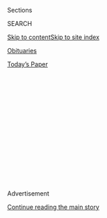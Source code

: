 <div id="app">

<div>

<div>

<div>

<div class="NYTAppHideMasthead css-1q2w90k e1suatyy0">

<div class="section css-ui9rw0 e1suatyy2">

<div class="css-eph4ug er09x8g0">

<div class="css-6n7j50">

</div>

<span class="css-1dv1kvn">Sections</span>

<div class="css-10488qs">

<span class="css-1dv1kvn">SEARCH</span>

</div>

[Skip to content](#site-content)[Skip to site
index](#site-index)

</div>

<div id="masthead-section-label" class="css-1wr3we4 eaxe0e00">

[Obituaries](https://www.nytimes.com/section/obituaries)

</div>

<div class="css-10698na e1huz5gh0">

</div>

</div>

<div id="masthead-bar-one" class="section hasLinks css-15hmgas e1csuq9d3">

<div class="css-uqyvli e1csuq9d0">

</div>

<div class="css-1uqjmks e1csuq9d1">

</div>

<div class="css-9e9ivx">

[](https://myaccount.nytimes.com/auth/login?response_type=cookie&client_id=vi)

</div>

<div class="css-1bvtpon e1csuq9d2">

[Today’s
Paper](https://www.nytimes.com/section/todayspaper)

</div>

</div>

</div>

</div>

<div data-aria-hidden="false">

<div id="site-content" data-role="main">

<div>

<div class="css-1aor85t" style="opacity:0.000000001;z-index:-1;visibility:hidden">

<div class="css-1hqnpie">

<div class="css-epjblv">

<span class="css-17xtcya">[Obituaries](/section/obituaries)</span><span class="css-x15j1o">|</span><span class="css-fwqvlz">Wilford
Brimley, ‘Cocoon’ Star and Quaker Oats Pitchman, Is Dead at
85</span>

</div>

<div class="css-k008qs">

<div class="css-1iwv8en">

<span class="css-18z7m18"></span>

<div>

</div>

</div>

<span class="css-1n6z4y">https://nyti.ms/3jWEk6d</span>

<div class="css-1705lsu">

<div class="css-4xjgmj">

<div class="css-4skfbu" data-role="toolbar" data-aria-label="Social Media Share buttons, Save button, and Comments Panel with current comment count" data-testid="share-tools">

  - 
  - 
  - 
  - 
    
    <div class="css-6n7j50">
    
    </div>

  - 
  - 

</div>

</div>

</div>

</div>

</div>

</div>

<div id="NYT_TOP_BANNER_REGION" class="css-13pd83m">

</div>

<div id="top-wrapper" class="css-1sy8kpn">

<div id="top-slug" class="css-l9onyx">

Advertisement

</div>

[Continue reading the main
story](#after-top)

<div class="ad top-wrapper" style="text-align:center;height:100%;display:block;min-height:250px">

<div id="top" class="place-ad" data-position="top" data-size-key="top">

</div>

</div>

<div id="after-top">

</div>

</div>

<div>

<div id="sponsor-wrapper" class="css-1hyfx7x">

<div id="sponsor-slug" class="css-19vbshk">

Supported by

</div>

[Continue reading the main
story](#after-sponsor)

<div id="sponsor" class="ad sponsor-wrapper" style="text-align:center;height:100%;display:block">

</div>

<div id="after-sponsor">

</div>

</div>

<div class="css-186x18t">

</div>

<div class="css-1vkm6nb ehdk2mb0">

# Wilford Brimley, ‘Cocoon’ Star and Quaker Oats Pitchman, Is Dead at 85

</div>

Recognizable by his walrus mustache, the actor specialized in playing
cantankerous characters in “Absence of Malice,” “The Natural” and other
films.

<div class="css-79elbk" data-testid="photoviewer-wrapper">

<div class="css-z3e15g" data-testid="photoviewer-wrapper-hidden">

</div>

<div class="css-1a48zt4 ehw59r15" data-testid="photoviewer-children">

![<span class="css-16f3y1r e13ogyst0" data-aria-hidden="true">Wilford
Brimley in a scene from “Absence of Malice.” “I’m never the leading
man,” he said in 1993. “I never get the girl. And I never get to take
my shirt
off.”</span><span class="css-cnj6d5 e1z0qqy90" itemprop="copyrightHolder"><span class="css-1ly73wi e1tej78p0">Credit...</span><span><span>Columbia
Pictures</span></span></span>](https://static01.nyt.com/images/2020/08/03/world/00brimley/00brimley-articleLarge-v2.jpg?quality=75&auto=webp&disable=upscale)

</div>

</div>

<div class="css-18e8msd">

<div class="css-vp77d3 epjyd6m0">

<div class="css-1baulvz">

By [<span class="css-1baulvz last-byline" itemprop="name">William
Grimes</span>](https://www.nytimes.com/by/william-grimes)

</div>

</div>

  - 
    
    <div class="css-ld3wwf e16638kd2">
    
    Published Aug. 1, 2020Updated Aug. 3,
    2020
    
    </div>

  - 
    
    <div class="css-4xjgmj">
    
    <div class="css-pvvomx" data-role="toolbar" data-aria-label="Social Media Share buttons, Save button, and Comments Panel with current comment count" data-testid="share-tools">
    
      - 
      - 
      - 
      - 
        
        <div class="css-6n7j50">
        
        </div>
    
      - 
      - 
    
    </div>
    
    </div>

</div>

</div>

<div class="section meteredContent css-1r7ky0e" name="articleBody" itemprop="articleBody">

<div class="css-1fanzo5 StoryBodyCompanionColumn">

<div class="css-53u6y8">

Wilford Brimley, a portly actor with a walrus mustache who found his
niche playing cantankerous coots in “Absence of Malice,” “The Natural,”
“Cocoon” and other films, died on Saturday in a hospital in St.
George, Utah. He was 85.

He had been sick for two months with a kidney ailment, his agent, Lynda
Bensky, said.

Mr. Brimley had played the Walton Mountain resident Horace Brimley in a
recurring role on the television series “The Waltons” when Michael
Douglas, the producer of “The China Syndrome,” gave him his breakthrough
role: Ted Spindler, an assistant engineer at a nuclear plant.

In the film’s climactic scene, in which he is being interviewed by a
crusading television reporter played by Jane Fonda, Mr. Brimley
delivered an impassioned defense of his boss (Jack Lemmon), who had
precipitated a crisis to draw public attention to defects at the plant.

In an article for The New York Times singling out Mr. Brimley as a
talent to watch, Janet Maslin called him “the mustachioed man who very
nearly steals the ending of ‘China Syndrome’ from Jane Fonda.”

</div>

</div>

<div class="css-1fanzo5 StoryBodyCompanionColumn">

<div class="css-53u6y8">

Mr. Brimley followed up with a small but memorable performance as a
pugnacious assistant U.S. attorney in [“Absence of
Malice”](https://www.youtube.com/watch?v=btqBJJF2yvE "Brimley in \"Absence of Malice\"")
and with supporting roles in “The Natural,” as the put-upon manager of a
losing baseball team, and “The Firm,” in which he played the sinister
head of security at an unsavory law firm.

In Ron Howard’s 1985 fantasy film “Cocoon,” Mr. Brimley delivered one of
his most engaging performances, as a Florida retiree who, with Don
Ameche and Hume Cronyn, regains his youth after swimming in a magic
pool.

“Wilford’s a testy guy, not an easy guy to work with all the time, but
he has great instincts,” Mr. Howard told The Times in 1985. “Many of his
scenes were totally improvised.”

</div>

</div>

<div class="css-cfo9c3">

</div>

<div class="css-1fanzo5 StoryBodyCompanionColumn">

<div class="css-53u6y8">

In the 1980s and 1990s Mr. Brimley was a television fixture as a
spokesman for [Quaker
Oats](https://www.youtube.com/watch?v=GOLXnkbfEuo "Brimley Quaker Oats commercial"),
gruffly telling viewers to eat the cereal because “it’s the right thing
to do,” and [Liberty
Medical](https://www.youtube.com/watch?v=1K93EPoO7is "Brimley commercial for Liberty Medical"),
a company selling diabetes-testing supplies. Mr. Brimley learned that he
had the disease in the late 1970s.

</div>

</div>

<div class="css-1fanzo5 StoryBodyCompanionColumn">

<div class="css-53u6y8">

When interviewed, Mr. Brimley played down his talent; he described
himself as “just a guy, just a feller” to The [Powell
Tribune](http://www.powelltribune.com/news/item/12188-%E2%80%98just-a-feller%E2%80%99-actor-wilford-brimley-reflects-on-long-career-stars-he%E2%80%99s-known-and-the-music-he-loves-to-sing "Powell Tribune profile of Brimley")
of Wyoming in 2014. “I can’t talk about acting,” he said. “I don’t know
anything about it. I was just lucky enough to get hired.”

Anthony Wilford Brimley was born on Sept. 27, 1934, in Salt Lake City.
His father, a real estate broker, sold the family farm in 1939 and moved
his family to Santa Monica, Calif.

Tony, as he was known, dropped out of school at 14 and worked as a
cowboy in Idaho, Nevada and Arizona before enlisting in the Marine
Corps, which sent him to the Aleutian Islands. After leaving the
service, he worked as a ranch hand, wrangler and blacksmith. Briefly, he
was a bodyguard for Howard Hughes.

He began shoeing horses for television and film westerns, and gradually
took nonspeaking roles on horseback. He appeared as a stuntman in
“Bandolero\!,” in an uncredited role in “True Grit” and as a
blacksmith in the television series “Kung Fu.”

</div>

</div>

<div class="css-79elbk" data-testid="photoviewer-wrapper">

<div class="css-z3e15g" data-testid="photoviewer-wrapper-hidden">

</div>

<div class="css-1a48zt4 ehw59r15" data-testid="photoviewer-children">

![<span class="css-16f3y1r e13ogyst0" data-aria-hidden="true"> The
film’s director, Ron Howard, said of Mr. Brimley: “Wilford’s a testy
guy, not an easy guy to work with all the time, but he has great
instincts. Many of his scenes were totally
improvised.”</span><span class="css-cnj6d5 e1z0qqy90" itemprop="copyrightHolder"><span class="css-1ly73wi e1tej78p0">Credit...</span><span>United
Archives
GmbH/Alamy</span></span>](https://static01.nyt.com/images/2020/08/03/obituaries/01brimley-cocoon/01brimley-cocoon-articleLarge.jpg?quality=75&auto=webp&disable=upscale)

</div>

</div>

<div class="css-1fanzo5 StoryBodyCompanionColumn">

<div class="css-53u6y8">

After “The China Syndrome,” he worked steadily. He played Harry, the
former manager of the country singer played by Robert Duvall, in
[“Tender
Mercies,”](https://www.youtube.com/watch?v=d40BjDgpdwU "Brimley in \"Tender Mercies\"")
and the eccentric tycoon Bradley Tozer in the Tom Selleck adventure film
“High Road to China,” before returning to the role of Ben Luckett in
“Cocoon: The Return.”

From 1986 to 1988 he had a starring role as Gus Witherspoon, the
opinionated but lovable grandfather in the NBC series “Our House,” yet
again confounding the usual Hollywood aging process by portraying, in
his early 50s, a character who was 65.

</div>

</div>

<div class="css-1fanzo5 StoryBodyCompanionColumn">

<div class="css-53u6y8">

“I’m never the leading man,” he told The Dallas Morning News in 1993. “I
never get the girl. And I never get to take my shirt off. I started by
playing fathers to guys who were 25 years older than I was.”

In part because of his television commercials, Mr. Brimley made the
transition from actor to comic source material. John Goodman did a
parody of his diabetes commercial on [“Saturday Night
Live,”](https://video.yahoo.com/liberty-medical-000000755.html "John Goodman \"SNL\" parody")
and in 1997 he appeared in a cameo role on “Seinfeld” as the
short-tempered postmaster general, Henry Atkins.

He had a pleasant singing voice and recorded several albums of jazz
standards, including “This Time the Dream’s on Me” and “Wilford Brimley
With the Jeff Hamilton Trio.” He could more than hold his own as a
[guitarist](https://www.youtube.com/watch?v=WAft2naOgGc "Brimley on guitar")
too.

Mr. Brimley’s first wife, the former Lynne Bagley, died in 2000. He is
survived by his wife, Beverly, and three sons from his first marriage,
James, John and William. Another son, Lawrence, died in infancy.
Complete information on other survivors was not immediately available.

As Mr. Howard noted, Mr. Brimley came by his
[cussedness](https://www.youtube.com/watch?v=DLqX7Vi9yT8&list=PLy1Yuw2wBXtCMd3A4mbt2x4Z8ty3S_YFF "Brimley appearance on Craig Ferguson talk show")naturally.
In “Miracles and Mercies,” a documentary about the making of “Tender
Mercies,” Mr. Duvall recalled a set-to between Mr. Brimley and the
director Bruce Beresford, who had made a suggestion about how Mr.
Brimley might play the role of Harry.

“Now, look, let me tell you something — I’m Harry,” he recalled Mr.
Brimley telling Mr. Beresford. “Harry’s not over there, Harry’s not over
here. Until you fire me or get another actor, I’m Harry, and whatever I
do is fine ’cause I’m Harry.”

Aimee Ortiz contributed reporting.

</div>

</div>

</div>

<div>

</div>

<div>

</div>

<div>

</div>

<div>

<div id="bottom-wrapper" class="css-1ede5it">

<div id="bottom-slug" class="css-l9onyx">

Advertisement

</div>

[Continue reading the main
story](#after-bottom)

<div id="bottom" class="ad bottom-wrapper" style="text-align:center;height:100%;display:block;min-height:90px">

</div>

<div id="after-bottom">

</div>

</div>

</div>

</div>

</div>

## Site Index

<div>

</div>

## Site Information Navigation

  - [© <span>2020</span> <span>The New York Times
    Company</span>](https://help.nytimes.com/hc/en-us/articles/115014792127-Copyright-notice)

<!-- end list -->

  - [NYTCo](https://www.nytco.com/)
  - [Contact
    Us](https://help.nytimes.com/hc/en-us/articles/115015385887-Contact-Us)
  - [Work with us](https://www.nytco.com/careers/)
  - [Advertise](https://nytmediakit.com/)
  - [T Brand Studio](http://www.tbrandstudio.com/)
  - [Your Ad
    Choices](https://www.nytimes.com/privacy/cookie-policy#how-do-i-manage-trackers)
  - [Privacy](https://www.nytimes.com/privacy)
  - [Terms of
    Service](https://help.nytimes.com/hc/en-us/articles/115014893428-Terms-of-service)
  - [Terms of
    Sale](https://help.nytimes.com/hc/en-us/articles/115014893968-Terms-of-sale)
  - [Site
    Map](https://spiderbites.nytimes.com)
  - [Help](https://help.nytimes.com/hc/en-us)
  - [Subscriptions](https://www.nytimes.com/subscription?campaignId=37WXW)

</div>

</div>

</div>

</div>
